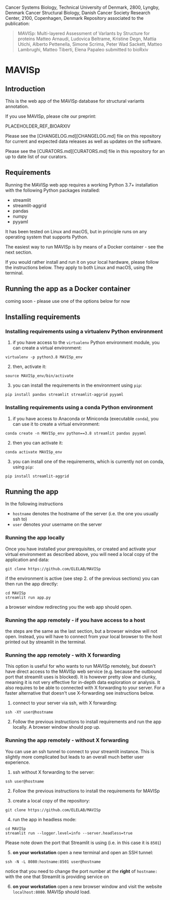 Cancer Systems Biology, Technical University of Denmark, 2800, Lyngby, Denmark
Cancer Structural Biology, Danish Cancer Society Research Center, 2100, Copenhagen, Denmark
Repository associated to the publication:

> MAVISp: Multi-layered Assessment of VarIants by Structure for proteins
> Matteo Arnaudi, Ludovica Beltrame, Kristine Degn, Mattia Utichi, Alberto Pettenella, Simone Scrima, Peter Wad Sackett, Matteo Lambrughi, Matteo Tiberti, Elena Papaleo
> submitted to bioRxiv

# MAVISp

## Introduction

This is the web app of the MAVISp database for structural variants annotation.

If you use MAVISp, please cite our preprint:

PLACEHOLDER_REF_BIOARXIV

Please see the [CHANGELOG.md][CHANGELOG.md] file on this repository for current and expected
data releases as well as updates on the software.

Please see the [CURATORS.md][CURATORS.md] file in this repository for an up to date list of our curators.

## Requirements

Running the MAVISp web app requires a working Python 3.7+ installation with the following
Python packages installed:

- streamlit
- streamlit-aggrid
- pandas
- numpy
- pyyaml

It has been tested on Linux and macOS, but in principle runs on any operating system
that supports Python.

The easiest way to run MAVISp is by means of a Docker container - see the next section.

If you would rather install and run it on your local hardware, please follow the instructions
below. They apply to both Linux and macOS, using the terminal.

## Running the app as a Docker container

coming soon - please use one of the options below for now

## Installing requirements

### Installing requirements using a virtualenv Python environment

1. if you have access to the `virtualenv` Python environment module, you can create a
virtual environment:

```
virtualenv -p python3.8 MAVISp_env
```

2. then, activate it:

```
source MAVISp_env/bin/activate
```

3. you can install the requirements in the environment using `pip`:

```
pip install pandas streamlit streamlit-aggrid pyyaml
```

### Installing requirements using a conda Python environment

1. if you have access to Anaconda or Miniconda (executable `conda`), you can use it
to create a virtual environment:

```
conda create -n MAVISp_env python==3.8 streamlit pandas pyyaml
```

2. then you can activate it:

```
conda activate MAVISp_env
```

3. you can install one of the requirements, which is currently not on conda, using `pip`:

```
pip install streamlit-aggrid
```

## Running the app

In the following instructions
  - `hostname` denotes the hostname of the server (i.e. the one you usually ssh to)
  - `user` denotes your username on the server

### Running the app locally

Once you have installed your prerequisites, or created and activate your
virtual environment as described above, you will need a local copy of the
application and data:

```
git clone https://github.com/ELELAB/MAVISp
```

if the environment is active (see step 2. of the previous sections)
you can then run the app directly:

```
cd MAVISp
streamlit run app.py
```

a browser window redirecting you the web app should open.

### Running the app remotely - if you have access to a host

the steps are the same as the last section, but a browser window will not open.
Instead, you will have to connect from your local browser to the
host printed out by streamlit in the terminal.

### Running the app remotely - with X forwarding

This option is useful for who wants to run MAVISp remotely, but doesn't have
direct access to the MAVISp web service (e.g. because the outbound port that
streamlit uses is blocked). It is however pretty slow and clunky, meaning it
is not very effective for in-depth data exploration or analysis. It also requires
to be able to connected with X forwarding to your server. For a faster 
alternative that doesn't use X-forwarding see instructions below.

1. connect to your server via ssh, with X forwarding:

```
ssh -XY user@hostname
```

2. Follow the previous instructions to install requirements and run the app locally.
A browser window should pop up.

### Running the app remotely - without X forwarding

You can use an ssh tunnel to connect to your streamlit instance.
This is slightly more complicated but leads to an overall much better
user experience.

1. ssh without X forwarding to the server:

```
ssh user@hostname
```

2. Follow the previous instructions to install the requirements for MAVISp

3. create a local copy of the repository:

```
git clone https://github.com/ELELAB/MAVISp
```

4. run the app in headless mode:

```
cd MAVISp
streamlit run --logger.level=info --server.headless=true
```

Please note down the port that Streamlit is using
(i.e. in this case it is `8501`)

5. **on your workstation** open a new terminal and open an SSH tunnel:

```
ssh -N -L 8080:hostname:8501 user@hostname
```

notice that you need to change the port number at the **right** of `hostname:`
with the one that Streamlit is providing service on 

6. **on your workstation** open a new browser window and visit the website `localhost:8080`. MAVISp should load.
